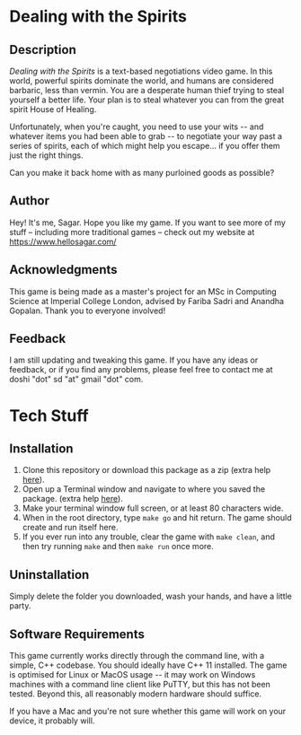 # Dealing with the Spirits

## Description

_Dealing with the Spirits_ is a text-based negotiations video game. In this world, powerful spirits dominate the world, and humans are considered barbaric, less than vermin. You are a desperate human thief trying to steal yourself a better life. Your plan is to steal whatever you can from the great spirit House of Healing.

Unfortunately, when you're caught, you need to use your wits -- and whatever items you had been able to grab -- to negotiate your way past a series of spirits, each of which might help you escape... if you offer them just the right things.

Can you make it back home with as many purloined goods as possible?

## Author
Hey! It's me, Sagar. Hope you like my game. If you want to see more of my stuff – including more traditional games – check out my website at https://www.hellosagar.com/

## Acknowledgments
This game is being made as a master's project for an MSc in Computing Science at Imperial College London, advised by Fariba Sadri and Anandha Gopalan. Thank you to everyone involved!

## Feedback

I am still updating and tweaking this game. If you have any ideas or feedback, or if you find any problems, please feel free to contact me at doshi "dot" sd "at" gmail "dot" com.

# Tech Stuff

## Installation
1. Clone this repository or download this package as a zip (extra help [here](https://help.github.com/articles/cloning-a-repository/)).
1. Open up a Terminal window and navigate to where you saved the package. (extra help [here](https://www.macworld.com/article/2042378/master-the-command-line-navigating-files-and-folders.html)).
1. Make your terminal window full screen, or at least 80 characters wide.
1. When in the root directory, type `make go` and hit return. The game should create and run itself here.
1. If you ever run into any trouble, clear the game with `make clean`, and then try running `make` and then `make run` once more.

## Uninstallation
Simply delete the folder you downloaded, wash your hands, and have a little party.

## Software Requirements

This game currently works directly through the command line, with a simple, C++ codebase. You should ideally have C++ 11 installed. The game is optimised for Linux or MacOS usage -- it may work on Windows machines with a command line client like PuTTY, but this has not been tested. Beyond this, all reasonably modern hardware should suffice.

If you have a Mac and you're not sure whether this game will work on your device, it probably will.
